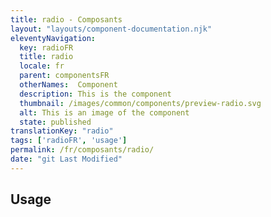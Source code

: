 ```yaml
---
title: radio - Composants
layout: "layouts/component-documentation.njk"
eleventyNavigation:
  key: radioFR
  title: radio
  locale: fr
  parent: componentsFR
  otherNames:  Component
  description: This is the component
  thumbnail: /images/common/components/preview-radio.svg
  alt: This is an image of the component
  state: published
translationKey: "radio"
tags: ['radioFR', 'usage']
permalink: /fr/composants/radio/
date: "git Last Modified"
---
```


## Usage